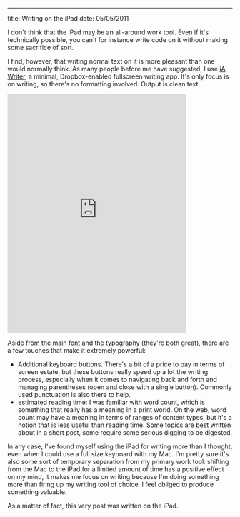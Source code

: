 --- 
title: Writing on the iPad
date: 05/05/2011

I don't think that the iPad may be an all-around work tool. Even if it's technically possible, you can't for instance write code on it without making some sacrifice of sort.

I find, however, that writing normal text on it is more pleasant than one would normally think.
As many people before me have suggested, I use [iA Writer](http://www.informationarchitects.jp/en/writer-for-ipad/), a minimal, Dropbox-enabled fullscreen writing app. It's only focus is on writing, so there's no formatting involved. Output is clean text.

<div class="img_container">
<iframe src="http://player.vimeo.com/video/18777877?title=0&amp;byline=0&amp;portrait=0" width="400" height="535" frameborder="0"></iframe>
</div>

Aside from the main font and the typography (they're both great), there are a few touches that make it extremely powerful:
- Additional keyboard buttons. There's a bit of a price to pay in terms of screen estate, but these buttons really speed up a lot the writing process, especially when it comes to navigating back and forth and managing parentheses (open and close with a single button). Commonly used punctuation is also there to help.
- estimated reading time: I was familiar with word count, which is something that really has a meaning in a print world. On the web, word count may have a meaning in terms of ranges of content types, but it's a notion that is less useful than reading time. Some topics are best written about in a short post, some require some serious digging to be digested.

In any case, I've found myself using the iPad for writing more than I thought, even when I could use a full size keyboard with my Mac. I'm pretty sure it's also some sort of temporary separation from my primary work tool: shifting from the Mac to the iPad for a limited amount of time has a positive effect on my mind, it makes me focus on writing because I'm doing something more than firing up my writing tool of choice. I feel obliged to produce something valuable.

As a matter of fact, this very post was written on the iPad.

